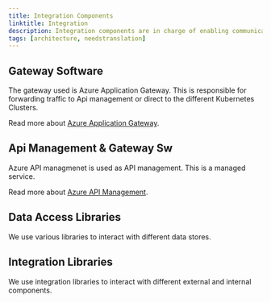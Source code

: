 ```yaml
---
title: Integration Components
linktitle: Integration
description: Integration components are in charge of enabling communications between systems.
tags: [architecture, needstranslation]
---
```



## Gateway Software
The gateway used is Azure Application Gateway. This is responsible for forwarding traffic to Api management or direct to the different Kubernetes Clusters.

Read more about [Azure Application Gateway](https://docs.microsoft.com/en-us/azure/application-gateway/overview).

## Api Management & Gateway Sw
Azure API managmenet is used as API management. This is a managed service.

Read more about [Azure API Management](https://docs.microsoft.com/en-us/azure/api-management/api-management-key-concepts).

## Data Access Libraries
We use various libraries to interact with different data stores.

## Integration Libraries
We use integration libraries to interact with different external and internal components.

